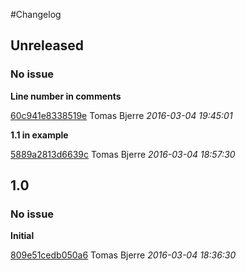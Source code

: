 #Changelog

## Unreleased
### No issue

**Line number in comments**


[60c941e8338519e](https://github.com/tomasbjerre/violation-comments-to-github-gradle-plugin/commit/60c941e8338519e) Tomas Bjerre *2016-03-04 19:45:01*

**1.1 in example**


[5889a2813d6639c](https://github.com/tomasbjerre/violation-comments-to-github-gradle-plugin/commit/5889a2813d6639c) Tomas Bjerre *2016-03-04 18:57:30*


## 1.0
### No issue

**Initial**


[809e51cedb050a6](https://github.com/tomasbjerre/violation-comments-to-github-gradle-plugin/commit/809e51cedb050a6) Tomas Bjerre *2016-03-04 18:36:30*


